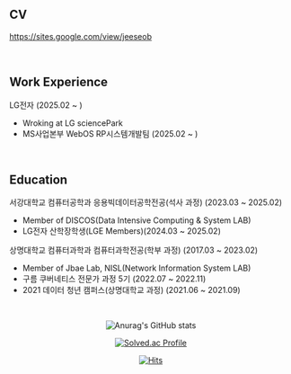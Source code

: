 ## CV 
https://sites.google.com/view/jeeseob

</br>

## Work Experience

LG전자 (2025.02 ~ ) 
  - Wroking at LG sciencePark
  - MS사업본부 WebOS RP시스템개발팀 (2025.02 ~ )


</br>

## Education 

서강대학교 컴퓨터공학과 응용빅데이터공학전공(석사 과정) (2023.03 ~ 2025.02) 
  - Member of DISCOS(Data Intensive Computing & System LAB)  
  - LG전자 산학장학생(LGE Members)(2024.03 ~ 2025.02)

상명대학교 컴퓨터과학과 컴퓨터과학전공(학부 과정) (2017.03 ~ 2023.02) 
  - Member of Jbae Lab, NISL(Network Information System LAB)  
  - 구름 쿠버네티스 전문가 과정 5기 (2022.07 ~ 2022.11)  
  - 2021 데이터 청년 캠퍼스(상명대학교 과정) (2021.06 ~ 2021.09)  

</br>

<div align="center"> <!--가운데 정렬-->

![Anurag's GitHub stats](https://github-readme-stats.vercel.app/api?username=Jeeseob&show_icons=true&theme=github_dark)
 
[![Solved.ac Profile](http://mazassumnida.wtf/api/v2/generate_badge?boj=jeeseob5761)](https://solved.ac/jeeseob5761/)

[![Hits](https://hits.seeyoufarm.com/api/count/incr/badge.svg?url=https%3A%2F%2Fgithub.com%2FJeeseob&count_bg=%23284E7C&title_bg=%23555555&icon=&icon_color=%23E7E7E7&title=hits&edge_flat=false)](https://hits.seeyoufarm.com)
 </div>
 

